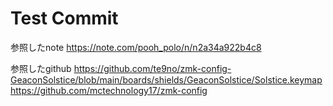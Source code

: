 # Test Commit

参照したnote
https://note.com/pooh_polo/n/n2a34a922b4c8

参照したgithub
https://github.com/te9no/zmk-config-GeaconSolstice/blob/main/boards/shields/GeaconSolstice/Solstice.keymap
https://github.com/mctechnology17/zmk-config
